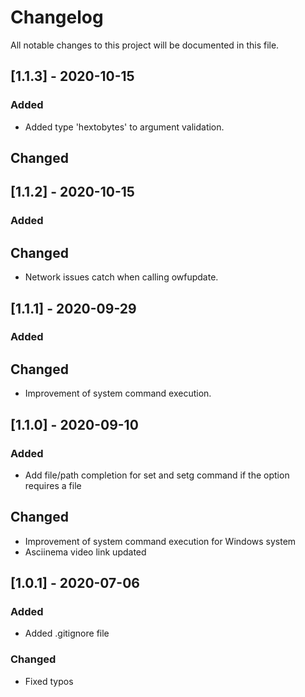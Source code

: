 # Changelog

All notable changes to this project will be documented in this file.

## [1.1.3] - 2020-10-15

### Added

- Added type 'hextobytes' to argument validation.

## Changed

## [1.1.2] - 2020-10-15

### Added

## Changed

- Network issues catch when calling owfupdate.

## [1.1.1] - 2020-09-29

### Added

## Changed

- Improvement of system command execution.

## [1.1.0] - 2020-09-10

### Added

- Add file/path completion for set and setg command if the option requires a file

## Changed

- Improvement of system command execution for Windows system
- Asciinema video link updated

## [1.0.1] - 2020-07-06

### Added

- Added .gitignore file

### Changed

- Fixed typos